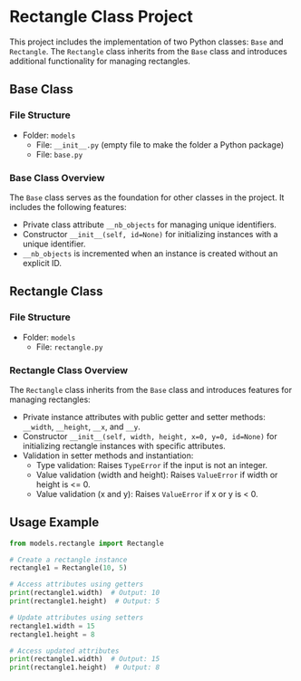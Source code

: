 # Rectangle Class Project

This project includes the implementation of two Python classes: `Base` and `Rectangle`. The `Rectangle` class inherits from the `Base` class and introduces additional functionality for managing rectangles.

## Base Class

### File Structure

- Folder: `models`
  - File: `__init__.py` (empty file to make the folder a Python package)
  - File: `base.py`

### Base Class Overview

The `Base` class serves as the foundation for other classes in the project. It includes the following features:

- Private class attribute `__nb_objects` for managing unique identifiers.
- Constructor `__init__(self, id=None)` for initializing instances with a unique identifier.
- `__nb_objects` is incremented when an instance is created without an explicit ID.

## Rectangle Class

### File Structure

- Folder: `models`
  - File: `rectangle.py`

### Rectangle Class Overview

The `Rectangle` class inherits from the `Base` class and introduces features for managing rectangles:

- Private instance attributes with public getter and setter methods: `__width`, `__height`, `__x`, and `__y`.
- Constructor `__init__(self, width, height, x=0, y=0, id=None)` for initializing rectangle instances with specific attributes.
- Validation in setter methods and instantiation:
  - Type validation: Raises `TypeError` if the input is not an integer.
  - Value validation (width and height): Raises `ValueError` if width or height is <= 0.
  - Value validation (x and y): Raises `ValueError` if x or y is < 0.

## Usage Example

```python
from models.rectangle import Rectangle

# Create a rectangle instance
rectangle1 = Rectangle(10, 5)

# Access attributes using getters
print(rectangle1.width)  # Output: 10
print(rectangle1.height)  # Output: 5

# Update attributes using setters
rectangle1.width = 15
rectangle1.height = 8

# Access updated attributes
print(rectangle1.width)  # Output: 15
print(rectangle1.height)  # Output: 8
